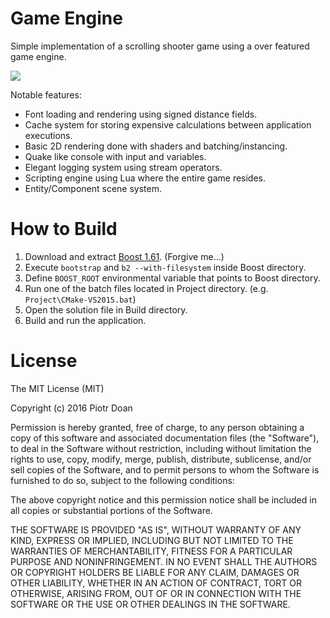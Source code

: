 Game Engine
====
Simple implementation of a scrolling shooter game using a over featured game engine.

![](Docs/Demo.gif)

Notable features:
- Font loading and rendering using signed distance fields.
- Cache system for storing expensive calculations between application executions.
- Basic 2D rendering done with shaders and batching/instancing.
- Quake like console with input and variables.
- Elegant logging system using stream operators.
- Scripting engine using Lua where the entire game resides.
- Entity/Component scene system.

How to Build
====
1. Download and extract [Boost 1.61](https://sourceforge.net/projects/boost). (Forgive me...)
2. Execute ```bootstrap``` and ```b2 --with-filesystem``` inside Boost directory.
3. Define ```BOOST_ROOT``` environmental variable that points to Boost directory.
4. Run one of the batch files located in Project directory. (e.g. ```Project\CMake-VS2015.bat```)
5. Open the solution file in Build directory.
6. Build and run the application.

License
====

The MIT License (MIT)

Copyright (c) 2016 Piotr Doan

Permission is hereby granted, free of charge, to any person obtaining a copy of this software and associated documentation files (the "Software"), to deal in the Software without restriction, including without limitation the rights to use, copy, modify, merge, publish, distribute, sublicense, and/or sell copies of the Software, and to permit persons to whom the Software is furnished to do so, subject to the following conditions:

The above copyright notice and this permission notice shall be included in all copies or substantial portions of the Software.

THE SOFTWARE IS PROVIDED "AS IS", WITHOUT WARRANTY OF ANY KIND, EXPRESS OR IMPLIED, INCLUDING BUT NOT LIMITED TO THE WARRANTIES OF MERCHANTABILITY, FITNESS FOR A PARTICULAR PURPOSE AND NONINFRINGEMENT. IN NO EVENT SHALL THE AUTHORS OR COPYRIGHT HOLDERS BE LIABLE FOR ANY CLAIM, DAMAGES OR OTHER LIABILITY, WHETHER IN AN ACTION OF CONTRACT, TORT OR OTHERWISE, ARISING FROM, OUT OF OR IN CONNECTION WITH THE SOFTWARE OR THE USE OR OTHER DEALINGS IN THE SOFTWARE.
